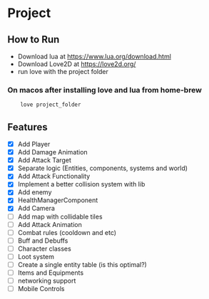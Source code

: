 # Project

## How to Run

- Download lua at <https://www.lua.org/download.html>
- Download Love2D at <https://love2d.org/>
- run love with the project folder

### On macos after installing love and lua from home-brew

``` bash
    love project_folder
```

## Features

- [x] Add Player
- [x] Add Damage Animation
- [x] Add Attack Target
- [x] Separate logic (Entities, components, systems and world)
- [x] Add Attack Functionality
- [x] Implement a better collision system with lib
- [x] Add enemy
- [x] HealthManagerComponent
- [x] Add Camera
- [ ] Add map with collidable tiles
- [ ] Add Attack Animation
- [ ] Combat rules (cooldown and etc)
- [ ] Buff and Debuffs
- [ ] Character classes
- [ ] Loot system
- [ ] Create a single entity table (is this optimal?)
- [ ] Items and Equipments
- [ ] networking support
- [ ] Mobile Controls
